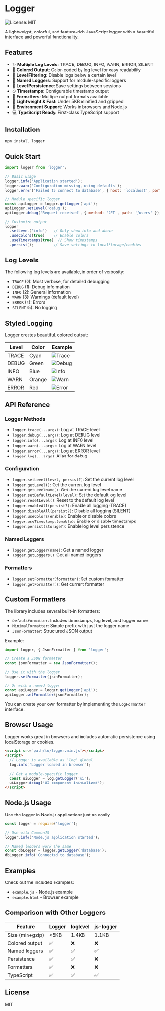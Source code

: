 # Logger

![License: MIT](https://img.shields.io/badge/license-MIT-blue.svg)

A lightweight, colorful, and feature-rich JavaScript logger with a beautiful interface and powerful functionality.

## Features

- ✨ **Multiple Log Levels**: TRACE, DEBUG, INFO, WARN, ERROR, SILENT
- 🎨 **Colored Output**: Color-coded by log level for easy readability
- 🔀 **Level Filtering**: Disable logs below a certain level
- 📝 **Named Loggers**: Support for module-specific loggers
- 💾 **Level Persistence**: Save settings between sessions
- ⏲ **Timestamps**: Configurable timestamp output
- 🔌 **Formatters**: Multiple output formats available
- 🚀 **Lightweight & Fast**: Under 5KB minified and gzipped
- 📱 **Environment Support**: Works in browsers and Node.js
- 💻 **TypeScript Ready**: First-class TypeScript support

## Installation

```bash
npm install logger
```

## Quick Start

```javascript
import logger from 'logger';

// Basic usage
logger.info('Application started');
logger.warn('Configuration missing, using defaults');
logger.error('Failed to connect to database', { host: 'localhost', port: 5432 });

// Module specific logger
const apiLogger = logger.getLogger('api');
apiLogger.setLevel('debug');
apiLogger.debug('Request received', { method: 'GET', path: '/users' });

// Customize output
logger
  .setLevel('info')   // Only show info and above
  .useColors(true)    // Enable colors
  .useTimestamps(true)  // Show timestamps
  .persist();         // Save settings to localStorage/cookies
```

## Log Levels

The following log levels are available, in order of verbosity:

- `TRACE` (0): Most verbose, for detailed debugging
- `DEBUG` (1): Debug information
- `INFO` (2): General information
- `WARN` (3): Warnings (default level)
- `ERROR` (4): Errors
- `SILENT` (5): No logging

## Styled Logging

Logger creates beautiful, colored output:

| Level | Color | Example |
|-------|-------|---------|
| TRACE | Cyan | ![Trace](https://placehold.co/120x20/4dabf7/white?text=TRACE) |
| DEBUG | Green | ![Debug](https://placehold.co/120x20/40c057/white?text=DEBUG) |
| INFO | Blue | ![Info](https://placehold.co/120x20/228be6/white?text=INFO) |
| WARN | Orange | ![Warn](https://placehold.co/120x20/fd7e14/white?text=WARN) |
| ERROR | Red | ![Error](https://placehold.co/120x20/fa5252/white?text=ERROR) |

## API Reference

### Logger Methods

- `logger.trace(...args)`: Log at TRACE level
- `logger.debug(...args)`: Log at DEBUG level
- `logger.info(...args)`: Log at INFO level
- `logger.warn(...args)`: Log at WARN level
- `logger.error(...args)`: Log at ERROR level
- `logger.log(...args)`: Alias for debug

### Configuration

- `logger.setLevel(level, persist?)`: Set the current log level
- `logger.getLevel()`: Get the current log level
- `logger.getLevelName()`: Get the current log level name
- `logger.setDefaultLevel(level)`: Set the default log level
- `logger.resetLevel()`: Reset to the default log level
- `logger.enableAll(persist?)`: Enable all logging (TRACE)
- `logger.disableAll(persist?)`: Disable all logging (SILENT)
- `logger.useColors(enable)`: Enable or disable colors
- `logger.useTimestamps(enable)`: Enable or disable timestamps
- `logger.persist(storage?)`: Enable log level persistence

### Named Loggers

- `logger.getLogger(name)`: Get a named logger
- `logger.getLoggers()`: Get all named loggers

### Formatters

- `logger.setFormatter(formatter)`: Set custom formatter
- `logger.getFormatter()`: Get current formatter

## Custom Formatters

The library includes several built-in formatters:

- `DefaultFormatter`: Includes timestamps, log level, and logger name
- `MinimalFormatter`: Simple prefix with just the logger name
- `JsonFormatter`: Structured JSON output

Example:

```javascript
import logger, { JsonFormatter } from 'logger';

// Create a JSON formatter
const jsonFormatter = new JsonFormatter();

// Use it with the logger
logger.setFormatter(jsonFormatter);

// Or with a named logger
const apiLogger = logger.getLogger('api');
apiLogger.setFormatter(jsonFormatter);
```

You can create your own formatter by implementing the `LogFormatter` interface.

## Browser Usage

Logger works great in browsers and includes automatic persistence using localStorage or cookies.

```html
<script src="path/to/logger.min.js"></script>
<script>
  // Logger is available as 'log' global
  log.info('Logger loaded in browser');
  
  // Get a module-specific logger
  const uiLogger = log.getLogger('ui');
  uiLogger.debug('UI component initialized');
</script>
```

## Node.js Usage

Use the logger in Node.js applications just as easily:

```javascript
const logger = require('logger');

// Use with CommonJS
logger.info('Node.js application started');

// Named loggers work the same
const dbLogger = logger.getLogger('database');
dbLogger.info('Connected to database');
```

## Examples

Check out the included examples:

- `example.js` - Node.js example
- `example.html` - Browser example

## Comparison with Other Loggers

| Feature | Logger | loglevel | js-logger |
|---------|--------|----------|-----------|
| Size (min+gzip) | <5KB | 1.4KB | 1.1KB |
| Colored output | ✅ | ❌ | ❌ |
| Named loggers | ✅ | ✅ | ✅ |
| Persistence | ✅ | ✅ | ❌ |
| Formatters | ✅ | ❌ | ❌ |
| TypeScript | ✅ | ✅ | ✅ |

## License

MIT
